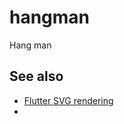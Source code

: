 # hangman

Hang man

## See also

- [Flutter SVG rendering](https://stackoverflow.com/a/58425258/704681)
-
